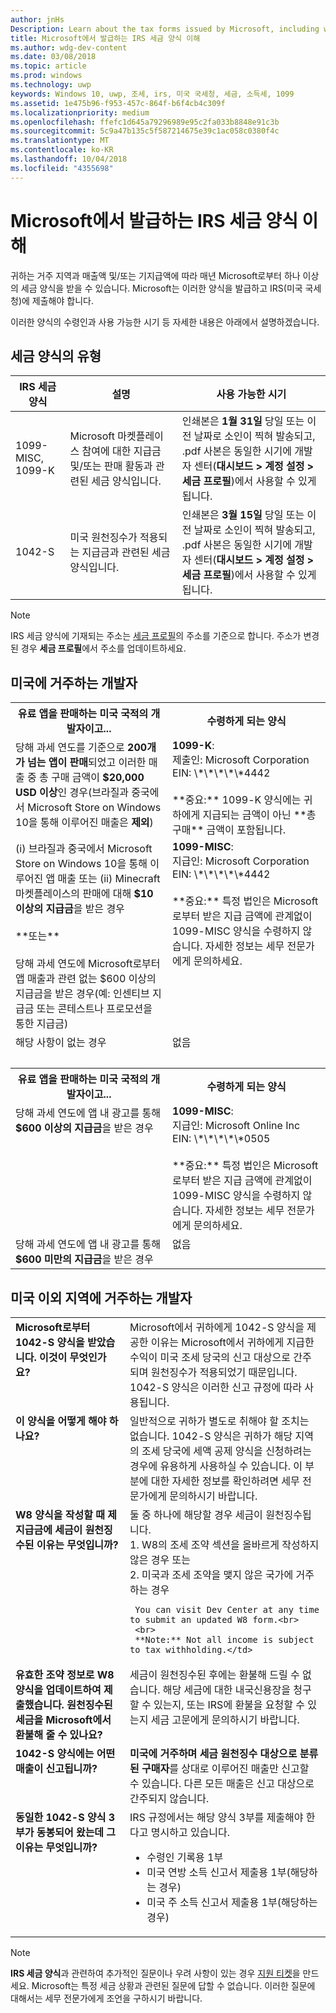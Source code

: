 ```yaml
---
author: jnHs
Description: Learn about the tax forms issued by Microsoft, including who will receive them and when they are made available.
title: Microsoft에서 발급하는 IRS 세금 양식 이해
ms.author: wdg-dev-content
ms.date: 03/08/2018
ms.topic: article
ms.prod: windows
ms.technology: uwp
keywords: Windows 10, uwp, 조세, irs, 미국 국세청, 세금, 소득세, 1099
ms.assetid: 1e475b96-f953-457c-864f-b6f4cb4c309f
ms.localizationpriority: medium
ms.openlocfilehash: ffefc1d645a79296989e95c2fa033b8848e91c3b
ms.sourcegitcommit: 5c9a47b135c5f587214675e39c1ac058c0380f4c
ms.translationtype: MT
ms.contentlocale: ko-KR
ms.lasthandoff: 10/04/2018
ms.locfileid: "4355698"
---
```

# <a name="understand-irs-tax-forms-issued-by-microsoft"></a>Microsoft에서 발급하는 IRS 세금 양식 이해

귀하는 거주 지역과 매출액 및/또는 기지급액에 따라 매년 Microsoft로부터 하나 이상의 세금 양식을 받을 수 있습니다. Microsoft는 이러한 양식을 발급하고 IRS(미국 국세청)에 제출해야 합니다.

이러한 양식의 수령인과 사용 가능한 시기 등 자세한 내용은 아래에서 설명하겠습니다.

## <a name="types-of-tax-forms"></a>세금 양식의 유형

| IRS 세금 양식 | 설명 | 사용 가능한 시기 |
|--------------|-------------|--------------|
|1099-MISC, 1099-K | Microsoft 마켓플레이스 참여에 대한 지급금 및/또는 판매 활동과 관련된 세금 양식입니다. | 인쇄본은 **1월 31일** 당일 또는 이전 날짜로 소인이 찍혀 발송되고, .pdf 사본은 동일한 시기에 개발자 센터(**대시보드 > 계정 설정 > 세금 프로필**)에서 사용할 수 있게 됩니다. |
|1042-S | 미국 원천징수가 적용되는 지급금과 관련된 세금 양식입니다. | 인쇄본은 **3월 15일** 당일 또는 이전 날짜로 소인이 찍혀 발송되고, .pdf 사본은 동일한 시기에 개발자 센터(**대시보드 > 계정 설정 > 세금 프로필**)에서 사용할 수 있게 됩니다. |

> [!NOTE]
> IRS 세금 양식에 기재되는 주소는 [세금 프로필](setting-up-your-payout-account-and-tax-forms.md#tax-forms)의 주소를 기준으로 합니다. 주소가 변경된 경우 **세금 프로필**에서 주소를 업데이트하세요.

## <a name="for-developers-located-in-the-united-states"></a>미국에 거주하는 개발자

<table>
  <tr>
     <th>유료 앱을 판매하는 미국 국적의 개발자이고... </th>
     <th> 수령하게 되는 양식</th>
  </tr>
  <tr> 
     <td valign="top">당해 과세 연도를 기준으로 <b>200개가 넘는 앱이 판매</b>되었고 이러한 매출 중 총 구매 금액이 <b>$20,000 USD 이상</b>인 경우(브라질과 중국에서 Microsoft Store on Windows 10을 통해 이루어진 매출은 <b>제외</b>)</td>
    <td valign="top"><b>1099-K</b>:<br>
제출인: Microsoft Corporation<br>
EIN: \*\*\*\*\*4442<br>
<br>
**중요:** 1099-K 양식에는 귀하에게 지급되는 금액이 아닌 **총 구매** 금액이 포함됩니다.</td>
  </tr>
  <tr> 
     <td valign="top">(i) 브라질과 중국에서 Microsoft Store on Windows 10을 통해 이루어진 앱 매출 또는 (ii) Minecraft 마켓플레이스의 판매에 대해 <b>$10 이상의 지급금</b>을 받은 경우<br>
<br>
**또는**<br>
<br>
당해 과세 연도에 Microsoft로부터 앱 매출과 관련 없는 $600 이상의 지급금을 받은 경우(예: 인센티브 지급금 또는 콘테스트나 프로모션을 통한 지급금)</td>
    <td valign="top"><b>1099-MISC</b>:<br>
지급인: Microsoft Corporation<br>
EIN: \*\*\*\*\*4442<br>
<br>
**중요:** 특정 법인은 Microsoft로부터 받은 지급 금액에 관계없이 1099-MISC 양식을 수령하지 않습니다.  자세한 정보는 세무 전문가에게 문의하세요.</td>
  </tr>
  <tr>
    <td valign="top">해당 사항이 없는 경우</td>
    <td valign="top">없음</td>
  </tr>
  <tr>
    <td valign="top">&nbsp;</td>
    <td valign="top">&nbsp;</td>
  </tr>
  <tr>
     <th>유료 앱을 판매하는 미국 국적의 개발자이고... </th>
     <th> 수령하게 되는 양식</th>
  </tr>
  <tr> 
     <td valign="top">당해 과세 연도에 앱 내 광고를 통해 <b>$600 이상의 지급금</b>을 받은 경우</td>
    <td valign="top"><b>1099-MISC</b>:<br>
지급인: Microsoft Online Inc<br>
EIN: \*\*\*\*\*0505<br>
<br>
**중요:** 특정 법인은 Microsoft로부터 받은 지급 금액에 관계없이 1099-MISC 양식을 수령하지 않습니다.  자세한 정보는 세무 전문가에게 문의하세요.  </td>
  </tr>
  <tr> 
     <td valign="top">당해 과세 연도에 앱 내 광고를 통해 <b>$600 미만의 지급금</b>을 받은 경우</td>
     <td valign="top">없음</td>
  </tr>
</table>


## <a name="for-developers-located-outside-of-the-united-states"></a>미국 이외 지역에 거주하는 개발자

<table>
  <tr>
    <td valign="top"><b>Microsoft로부터 1042-S 양식을 받았습니다. 이것이 무엇인가요?</b></td>
    <td valign="top">Microsoft에서 귀하에게 1042-S 양식을 제공한 이유는 Microsoft에서 귀하에게 지급한 수익이 미국 조세 당국의 신고 대상으로 간주되며 원천징수가 적용되었기 때문입니다.  1042-S 양식은 이러한 신고 규정에 따라 사용됩니다.</td>
  </tr>
  <tr>
    <td valign="top"><b>이 양식을 어떻게 해야 하나요?</b></td>
    <td valign="top">일반적으로 귀하가 별도로 취해야 할 조치는 없습니다. 1042-S 양식은 귀하가 해당 지역의 조세 당국에 세액 공제 양식을 신청하려는 경우에 유용하게 사용하실 수 있습니다.  이 부분에 대한 자세한 정보를 확인하려면 세무 전문가에게 문의하시기 바랍니다.</td>
  </tr>
  <tr>
    <td valign="top"><b>W8 양식을 작성할 때 제 지급금에 세금이 원천징수된 이유는 무엇입니까?</b></td>
    <td valign="top">둘 중 하나에 해당할 경우 세금이 원천징수됩니다.<br>
     1. W8의 조세 조약 섹션을 올바르게 작성하지 않은 경우 또는<br>
     2. 미국과 조세 조약을 맺지 않은 국가에 거주하는 경우

     You can visit Dev Center at any time to submit an updated W8 form.<br>
     <br>
     **Note:** Not all income is subject to tax withholding.</td>
  </tr>
  <tr>
    <td valign="top"><b>유효한 조약 정보로 W8 양식을 업데이트하여 제출했습니다. 원천징수된 세금을 Microsoft에서 환불해 줄 수 있나요?</b></td>
    <td valign="top">세금이 원천징수된 후에는 환불해 드릴 수 없습니다. 해당 세금에 대한 내국신용장을 청구할 수 있는지, 또는 IRS에 환불을 요청할 수 있는지 세금 고문에게 문의하시기 바랍니다.</td>
  </tr>
  <tr>
    <td valign="top"><b>1042-S 양식에는 어떤 매출이 신고됩니까?</b></td>
    <td valign="top"><b>미국에 거주하며 세금 원천징수 대상으로 분류된 구매자</b>를 상대로 이루어진 매출만 신고할 수 있습니다.  다른 모든 매출은 신고 대상으로 간주되지 않습니다.</td>
  </tr>
  <tr>
    <td valign="top"><b>동일한 1042-S 양식 3부가 동봉되어 왔는데 그 이유는 무엇입니까?</b></td>
    <td valign="top">IRS 규정에서는 해당 양식 3부를 제출해야 한다고 명시하고 있습니다.
<ul>
<li>수령인 기록용 1부</li>
<li>미국 연방 소득 신고서 제출용 1부(해당하는 경우)</li>
<li>미국 주 소득 신고서 제출용 1부(해당하는 경우)</li>
</ul></td>
  </tr>
</table>


> [!NOTE]
> **IRS 세금 양식**과 관련하여 추가적인 질문이나 우려 사항이 있는 경우 [지원 티켓](http://aka.ms/storesupport)을 만드세요. Microsoft는 특정 세금 상황과 관련된 질문에 답할 수 없습니다. 이러한 질문에 대해서는 세무 전문가에게 조언을 구하시기 바랍니다.
